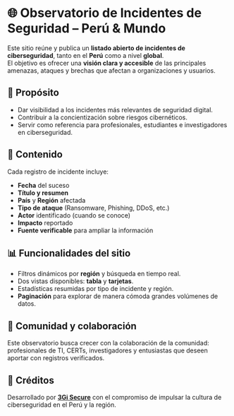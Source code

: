 # 🌐 Observatorio de Incidentes de Seguridad – Perú & Mundo  

Este sitio reúne y publica un **listado abierto de incidentes de ciberseguridad**, tanto en el **Perú** como a nivel **global**.  
El objetivo es ofrecer una **visión clara y accesible** de las principales amenazas, ataques y brechas que afectan a organizaciones y usuarios.  

## 🎯 Propósito  
- Dar visibilidad a los incidentes más relevantes de seguridad digital.  
- Contribuir a la concientización sobre riesgos cibernéticos.  
- Servir como referencia para profesionales, estudiantes e investigadores en ciberseguridad.  

## 🔎 Contenido  
Cada registro de incidente incluye:  
- **Fecha** del suceso  
- **Título y resumen**  
- **País** y **Región** afectada  
- **Tipo de ataque** (Ransomware, Phishing, DDoS, etc.)  
- **Actor** identificado (cuando se conoce)  
- **Impacto** reportado  
- **Fuente verificable** para ampliar la información  

## 📊 Funcionalidades del sitio  
- Filtros dinámicos por **región** y búsqueda en tiempo real.  
- Dos vistas disponibles: **tabla** y **tarjetas**.  
- Estadísticas resumidas por tipo de incidente y región.  
- **Paginación** para explorar de manera cómoda grandes volúmenes de datos.  

## 🤝 Comunidad y colaboración  
Este observatorio busca crecer con la colaboración de la comunidad: profesionales de TI, CERTs, investigadores y entusiastas que deseen aportar con registros verificados.  

## 🔗 Créditos  
Desarrollado por **[3Gi Secure](https://3gisecure.com.pe)** con el compromiso de impulsar la cultura de ciberseguridad en el Perú y la región.  
